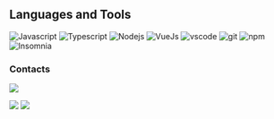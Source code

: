 
 
<h2>Languages and Tools</h2>
<p>
  <img alt="Javascript" src="https://img.shields.io/badge/-Javascript-333?style=flat-square&logo=javascript&Color=white" />
  <img alt="Typescript" src="https://img.shields.io/badge/-Typescript-333?style=flat-square&logo=Typescript&Color=blue" />
  <img alt="Nodejs" src="https://img.shields.io/badge/-Nodejs-43853d?style=flat-square&logo=Node.js&logoColor=white" />
   <img alt="VueJs" src="https://img.shields.io/badge/-Vue.js-4fc08d?style=flat&logo=vuedotjs&logoColor=white" />
  <img alt="vscode" src="https://img.shields.io/badge/-Visual%20Studio%20Code-333?style=flat-square&logo=visualstudiocode&Color=white" />
  <img alt="git" src="https://img.shields.io/badge/-Git-F05032?style=flat-square&logo=git&logoColor=white" />
  <img alt="npm" src="https://img.shields.io/badge/-NPM-CB3837?style=flat-square&logo=npm&logoColor=white" />
  <img alt="Insomnia" src="https://img.shields.io/badge/-Insomnia-5849BE?style=flat-square&logo=insomnia&logoColor=white" />
</p>

<h3>Contacts</h3>
<p>
 <a href = "mailto:gabrielmousquer1227@gmail.com"><img src="https://img.shields.io/badge/-Gmail-%23333?style=for-the-badge&logo=gmail&logoColor=white" target="_blank"> </a>
</p>

<img src="https://github-readme-stats.vercel.app/api?username=gabrielmousquer0&show_icons=true&theme=dark&hide=stars,issues&&count_private=true"/>
<img src="https://streak-stats.demolab.com/?user=gabrielmousquer0&theme=dark&hide_border=true&locale=pt-br"/>
